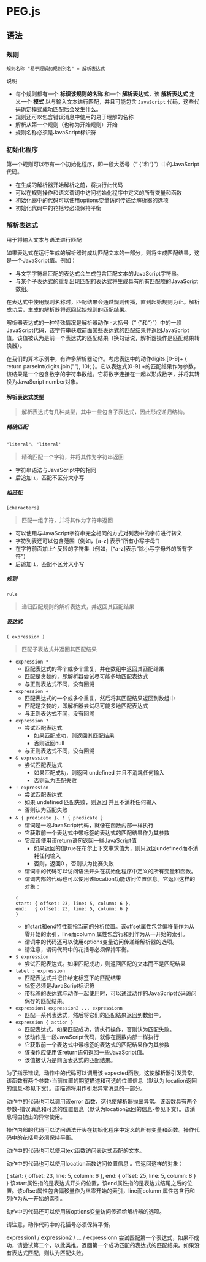 # PEG.js

## 语法

### 规则

```pegjs
规则名称 "易于理解的规则别名" = 解析表达式
```

说明

* 每个规则都有一个 **标识该规则的名称** 和一个 **解析表达式**，该 **解析表达式** 定义一个 **模式** 以与输入文本进行匹配，并且可能包含 `JavaScript` 代码，这些代码确定模式成功匹配后会发生什么。
* 规则还可以包含错误消息中使用的易于理解的名称
* 解析从第一个规则（也称为开始规则）开始
* 规则名称必须是JavaScript标识符

### 初始化程序

第一个规则可以带有一个初始化程序，即一段大括号（“ {”和“}”）中的JavaScript代码。

* 在生成的解析器开始解析之前，将执行此代码
* 可以在规则操作和语义谓词中访问初始化程序中定义的所有变量和函数
* 初始化器中的代码可以使用options变量访问传递给解析器的选项
* 初始化代码中的花括号必须保持平衡

### 解析表达式

用于将输入文本与语法进行匹配

如果表达式在运行生成的解析器时成功匹配文本的一部分，则将生成匹配结果，这是一个JavaScript值。例如：

* 与文字字符串匹配的表达式会生成包含匹配文本的JavaScript字符串。
* 与某个子表达式的重复出现匹配的表达式将生成具有所有匹配项的JavaScript数组。

在表达式中使用规则名称时，匹配结果会通过规则传播，直到起始规则为止。解析成功后，生成的解析器将返回起始规则的匹配结果。

解析器表达式的一种特殊情况是解析器动作 -大括号（“ {”和“}”）中的一段JavaScript代码，该字符串获取前面某些表达式的匹配结果并返回JavaScript值。该值被认为是前一个表达式的匹配结果（换句话说，解析器操作是匹配结果转换器）。

在我们的算术示例中，有许多解析器动作。考虑表达中的动作digits:[0-9]+ { return parseInt(digits.join(""), 10); }。它以表达式[0-9] +的匹配结果作为参数，该结果是一个包含数字的字符串数组。它将数字连接在一起以形成数字，并将其转换为JavaScript number对象。

#### 解析表达式类型

> 解析表达式有几种类型，其中一些包含子表达式，因此形成递归结构。

##### 精确匹配

`"literal"`、`'literal'`

> 精确匹配一个字符，并将其作为字符串返回

* 字符串语法与JavaScript中的相同
* 后追加 `i`，匹配不区分大小写

##### 组匹配

`[characters]`

> 匹配一组字符，并将其作为字符串返回

* 可以使用与JavaScript字符串完全相同的方式对列表中的字符进行转义
* 字符列表还可以包含范围（例如，[a-z] 表示“所有小写字母”）
* 在字符前面加上^ 反转的字符集（例如，[^a-z]表示“除小写字母外的所有字符”）
* 后追加 `i`，匹配不区分大小写

##### 规则

`rule`

> 递归匹配规则的解析表达式，并返回其匹配结果

##### 表达式

`( expression )`

> 匹配子表达式并返回其匹配结果

* `expression *`
  * 匹配表达式的零个或多个重复，并在数组中返回其匹配结果
  * 匹配是贪婪的，即解析器尝试尽可能多地匹配表达式
  * 与正则表达式不同，没有回溯
* `expression +`
  * 匹配表达式的一个或多个重复，然后将其匹配结果返回到数组中
  * 匹配是贪婪的，即解析器尝试尽可能多地匹配表达式
  * 与正则表达式不同，没有回溯
* `expression ?`
  * 尝试匹配表达式
    * 如果匹配成功，则返回其匹配结果
    * 否则返回null
  * 与正则表达式不同，没有回溯
* `& expression`
  * 尝试匹配表达式
    * 如果匹配成功，则返回 undefined 并且不消耗任何输入
    * 否则认为匹配失败
* `! expression`
  * 尝试匹配表达式
  * 如果 undefined 匹配失败，则返回 并且不消耗任何输入
  * 否则认为匹配失败
* `& { predicate }`、`! { predicate }`
  * 谓词是一段JavaScript代码，就像在函数内部一样执行
  * 它获取前一个表达式中带标签的表达式的匹配结果作为其参数
  * 它应该使用该return语句返回一些JavaScript值
    * 如果返回的值true在布尔上下文中求值为，则只返回undefined而不消耗任何输入
    * 否则，返回0 。否则认为比赛失败
  * 谓词中的代码可以访问语法开头在初始化程序中定义的所有变量和函数。
  * 谓词内部的代码也可以使用该location功能访问位置信息。它返回这样的对象：
  ```
  {
  start: { offset: 23, line: 5, column: 6 },
  end:   { offset: 23, line: 5, column: 6 }
  }
  ```
  * 的start和end特性都指当前的分析位置。该offset属性包含偏移量作为从零开始的索引，line而column 属性包含行和列作为从一开始的索引。
  * 谓词中的代码还可以使用options变量访问传递给解析器的选项。
  * 请注意，谓词代码中的花括号必须保持平衡。
* `$ expression`
  * 尝试匹配表达式。如果匹配成功，则返回匹配的文本而不是匹配结果
* `label : expression`
  * 匹配表达式并记住给定标签下的匹配结果
  * 标签必须是JavaScript标识符
  * 带标签的表达式与动作一起使用时，可以通过动作的JavaScript代码访问保存的匹配结果。
* `expression1 expression2 ... expressionn`
  * 匹配一系列表达式，然后将它们的匹配结果返回到数组中。
* `expression { action }`
  * 匹配表达式。如果匹配成功，请执行操作，否则认为匹配失败。
  * 该动作是一段JavaScript代码，就像在函数内部一样执行
  * 它获取前一个表达式中带标签的表达式的匹配结果作为其参数
  * 该操作应使用该return语句返回一些JavaScript值。
  * 该值被认为是前面表达式的匹配结果。

为了指示错误，动作中的代码可以调用该 expected函数，这使解析器引发异常。该函数有两个参数-当前位置的期望描述和可选的位置信息（默认为 location返回的信息-参见下文）。该描述将用作引发异常消息的一部分。

动作中的代码也可以调用该error 函数，这也使解析器抛出异常。该函数具有两个参数-错误消息和可选的位置信息（默认为location返回的信息-参见下文）。该消息将由抛出的异常使用。

操作内部的代码可以访问语法开头在初始化程序中定义的所有变量和函数。操作代码中的花括号必须保持平衡。

动作中的代码也可以使用text函数访问表达式匹配的文本。

动作中的代码也可以使用location函数访问位置信息 。它返回这样的对象：

{
start: { offset: 23, line: 5, column: 6 },
end:   { offset: 25, line: 5, column: 8 }
}
该start属性指的是表达式开头的位置，该end属性指的是表达式结尾之后的位置。该offset属性包含偏移量作为从零开始的索引，line而column 属性包含行和列作为从一开始的索引。

动作中的代码还可以使用该options变量访问传递给解析器的选项。

请注意，动作代码中的花括号必须保持平衡。

expression1 / expression2 / ... / expressionn
尝试匹配第一个表达式，如果不成功，请尝试第二个，以此类推。返回第一个成功匹配的表达式的匹配结果。如果没有表达式匹配，则认为匹配失败。
